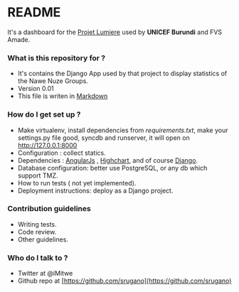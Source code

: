 # README #

It's a dashboard for the [Projet Lumiere](http://www.fvs-amade.org/lampe.html) used by **UNICEF Burundi** and FVS Amade.

### What is this repository for ? ###

* It's contains the Django App used by that project to display statistics of the Nawe Nuze Groups. 
* Version 0.01
* This file is writen in [Markdown](https://bitbucket.org/tutorials/markdowndemo)

### How do I get set up ? ###

* Make virtualenv, install dependencies from *requirements.txt*, make your settings.py file good, syncdb and runserver, it will open on http://127.0.0.1:8000
* Configuration : collect statics.
* Dependencies : [AngularJs](https://angularjs.org/) , [Highchart](http://www.highcharts.com/), and of course [Django](https://www.djangoproject.com/).
* Database configuration: better use PostgreSQL, or any db which support TMZ.
* How to run tests ( not yet implemented).
* Deployment instructions: deploy as a Django project.

### Contribution guidelines ###

* Writing tests.
* Code review.
* Other guidelines.

### Who do I talk to ? ###


* Twitter at @iMitwe 
* Github repo at [https://github.com/srugano](https://github.com/srugano)
